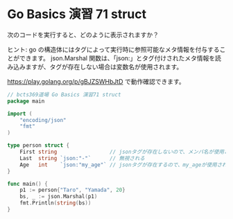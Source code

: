 # Go Basics 演習 71 struct

次のコードを実行すると、どのように表示されますか？

ヒント: go の構造体にはタグによって実行時に参照可能なメタ情報を付与することができます。 json.Marshal 関数は、「json:」とタグ付けされたメタ情報を読み込みますが、タグが存在しない場合は変数名が使用されます。

https://play.golang.org/p/gBJZSWHbJtD で動作確認できます。

```go
// bcts369道場 Go Basics 演習71 struct
package main

import (
	"encoding/json"
	"fmt"
)

type person struct {
	First string                 // jsonタグが存在しないので、メンバ名が使用される
	Last  string `json:"-"`      // 無視される
	Age   int    `json:"my_age"` // jsonタグが存在するので、my_ageが使用される
}

func main() {
	p1 := person{"Taro", "Yamada", 20}
	bs, _ := json.Marshal(p1)
	fmt.Println(string(bs))
}
```
